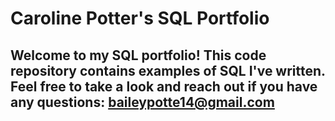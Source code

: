 # Caroline Potter's SQL Portfolio

## Welcome to my SQL portfolio! This code repository contains examples of SQL I've written. Feel free to take a look and reach out if you have any questions: baileypotte14@gmail.com

